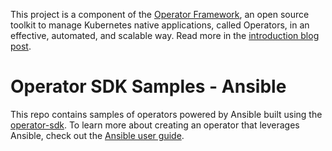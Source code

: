 This project is a component of the [Operator Framework](https://github.com/operator-framework), an open source toolkit to manage Kubernetes native applications, called Operators, in an effective, automated, and scalable way. Read more in the [introduction blog post](https://coreos.com/blog/introducing-operator-framework).

# Operator SDK Samples - Ansible
This repo contains samples of operators powered by Ansible built using the [operator-sdk][operator_sdk]. To learn more about creating an operator that leverages Ansible, check out the [Ansible user guide][ansible_user_guide].

[operator_sdk]:https://github.com/coreos/operator-sdk
[ansible_user_guide]:https://github.com/operator-framework/operator-sdk/blob/master/doc/ansible/user-guide.md
